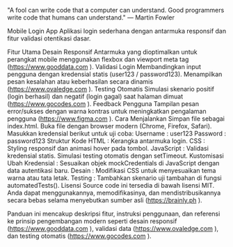 "A fool can write code that a computer can understand. Good programmers write code that humans can understand."
— Martin Fowler

Mobile Login App
Aplikasi login sederhana dengan antarmuka responsif dan fitur validasi otentikasi dasar.

Fitur Utama
Desain Responsif
Antarmuka yang dioptimalkan untuk perangkat mobile menggunakan flexbox dan viewport meta tag 
(https://www.gooddata.com ).
Validasi Login
Membandingkan input pengguna dengan kredensial statis (user123 / password123).
Menampilkan pesan kesalahan atau keberhasilan secara dinamis 
(https://www.ovaledge.com ).
Testing Otomatis
Simulasi skenario positif (login berhasil) dan negatif (login gagal) saat halaman dimuat 
(https://www.gocodes.com ).
Feedback Pengguna
Tampilan pesan error/sukses dengan warna kontras untuk meningkatkan pengalaman pengguna 
(https://www.figma.com ).
Cara Menjalankan
Simpan file sebagai index.html.
Buka file dengan browser modern (Chrome, Firefox, Safari).
Masukkan kredensial berikut untuk uji coba:
Username : user123
Password : password123
Struktur Kode
HTML : Kerangka antarmuka login.
CSS : Styling responsif dan animasi hover pada tombol.
JavaScript :
Validasi kredensial statis.
Simulasi testing otomatis dengan setTimeout.
Kustomisasi
Ubah Kredensial : Sesuaikan objek mockCredentials di JavaScript dengan data autentikasi baru.
Desain : Modifikasi CSS untuk menyesuaikan tema warna atau tata letak.
Testing : Tambahkan skenario uji tambahan di fungsi automatedTests().
Lisensi
Source code ini tersedia di bawah lisensi MIT. Anda dapat menggunakannya, memodifikasinya, dan mendistribusikannya secara bebas selama menyebutkan sumber asli 
(https://brainly.ph ).

Panduan ini mencakup deskripsi fitur, instruksi penggunaan, dan referensi ke prinsip pengembangan modern seperti desain responsif 
(https://www.gooddata.com ), validasi data 
(https://www.ovaledge.com ), dan testing otomatis 
(https://www.gocodes.com ).
